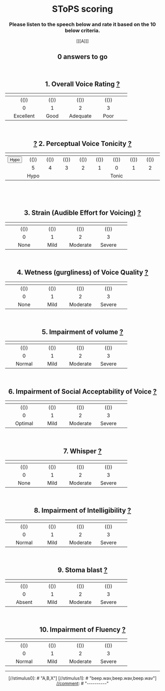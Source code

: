 
<center>

# SToPS scoring

### Please listen to the speech below and rate it based on the 10 below criteria.

 [[[A]]] 

<h2>
<div id="StimulusNumberText">0 answers to go</div>
</h2>

</center>
<center>

<br />

## 1. Overall Voice Rating <a href="javascript:void" onclick='alert(SToPS_guidance_Q1);'>?</a> 

|       | <div style="width:2cm"> </div> | <div style="width:2cm"> </div> | <div style="width:2cm"> </div>  | <div style="width:2cm"> </div> |        |   
| ---: | :----------: | :----: | :----------: | :----: | :--- | 
|       |        (())    |   (())  |     (())       |  (())  |       |
|       |          0     |     1    |       2        |    3   |        |  
|       | Excellent | Good | Adequate | Poor |       |

<br />

##  <a href="javascript:void" onclick='alert(alert2a);'>?</a> 2. Perceptual Voice Tonicity <a href="javascript:void" onclick='alert(alert2b);'>?</a>	
|      | <div style="width:1cm"> </div> | <div style="width:1cm"> </div> | <div style="width:1cm"> </div> | <div style="width:1cm"> </div> | <div style="width:1cm"> </div> | <div style="width:1cm"> </div> | <div style="width:1cm"> </div> | <div style="width:1cm"> </div> | <div style="width:1cm"> </div> | <div style="width:1cm"> </div> | <div style="width:1cm"> </div> |     | 
| ---: | :----------: | :----: | :-----: | :-----:| :----: | :-----: | :----: | :-----: | :----:| :-----: | :----:| :--- | 
|  <button onclick='alert()'>Hypo</button>  |        (())    |   (())  |   (())   |  (()) |  (())   |   (())   |   (())  |  (())   |  (()) |  (())   |  (()) | <button onclick='alert()'>Hyper</button>  |
|       |          5     |     4    |    3     |    2   |    1    |    0     |     1    |   2    |    3   |   4    |    5    |       |  
|       |     Hypo   |           |           |         |          | Tonic  |           |         |         |        | Hyper |        |  
 
  	
<br />

## 3. Strain (Audible Effort for Voicing) <a href="javascript:void" onclick='alert(SToPS_guidance_Q3);'>?</a> 

|       | <div style="width:2cm"> </div> | <div style="width:2cm"> </div> | <div style="width:2cm"> </div>  | <div style="width:2cm"> </div> |        |   
| ---: | :----------: | :----: | :----------: | :----: | :--- | 
|       |        (())    |   (())  |     (())       |  (())  |       |
|       |          0     |     1    |       2        |    3   |        |  
|       |    None    |  Mild | Moderate | Severe |       |
  	
<br />

## 4. Wetness (gurgliness) of Voice Quality <a href="javascript:void" onclick='alert(SToPS_guidance_Q4);'>?</a> 

|       | <div style="width:2cm"> </div> | <div style="width:2cm"> </div> | <div style="width:2cm"> </div>  | <div style="width:2cm"> </div> |        |   
| ---: | :----------: | :----: | :----------: | :----: | :--- | 
|       |        (())    |   (())  |     (())       |  (())  |       |
|       |          0     |     1    |       2        |    3   |        |  
|       |    None    |  Mild | Moderate | Severe |       |
  	  	 
  	
<br />

## 5. Impairment of volume <a href="javascript:void" onclick='alert(SToPS_guidance_Q5);'>?</a> 

|       | <div style="width:2cm"> </div> | <div style="width:2cm"> </div> | <div style="width:2cm"> </div>  | <div style="width:2cm"> </div> |        |   
| ---: | :----------: | :----: | :----------: | :----: | :--- | 
|       |        (())    |   (())  |     (())       |  (())  |       |
|       |          0     |     1    |       2        |    3   |        |  
|       |   Normal   |  Mild | Moderate | Severe |       |
  	  	 
  	
<br />

## 6. Impairment of Social Acceptability of Voice <a href="javascript:void" onclick='alert(SToPS_guidance_Q6);'>?</a> 

|       | <div style="width:2cm"> </div> | <div style="width:2cm"> </div> | <div style="width:2cm"> </div>  | <div style="width:2cm"> </div> |        |   
| ---: | :----------: | :----: | :----------: | :----: | :--- | 
|       |        (())    |   (())  |     (())       |  (())  |       |
|       |          0     |     1    |       2        |    3   |        |  
|       |  Optimal   |  Mild | Moderate | Severe |       |
  	  	 
  	
<br />

## 7. Whisper <a href="javascript:void" onclick='alert(SToPS_guidance_Q7);'>?</a> 

|       | <div style="width:2cm"> </div> | <div style="width:2cm"> </div> | <div style="width:2cm"> </div>  | <div style="width:2cm"> </div> |        |   
| ---: | :----------: | :----: | :----------: | :----: | :--- | 
|       |        (())    |   (())  |     (())       |  (())  |       |
|       |          0     |     1    |       2        |    3   |        |  
|       |    None    |  Mild | Moderate | Severe |       |
 
  	  	 
  	
<br />

## 8. Impairment of Intelligibility <a href="javascript:void" onclick='alert(SToPS_guidance_Q8);'>?</a> 

|       | <div style="width:2cm"> </div> | <div style="width:2cm"> </div> | <div style="width:2cm"> </div>  | <div style="width:2cm"> </div> |        |   
| ---: | :----------: | :----: | :----------: | :----: | :--- | 
|       |        (())    |   (())  |     (())       |  (())  |       |
|       |          0     |     1    |       2        |    3   |        |  
|       |  Normal   |  Mild | Moderate | Severe |       |
  	
<br />

## 9. Stoma blast <a href="javascript:void" onclick='alert(SToPS_guidance_Q9);'>?</a> 

|       | <div style="width:2cm"> </div> | <div style="width:2cm"> </div> | <div style="width:2cm"> </div>  | <div style="width:2cm"> </div> |        |   
| ---: | :----------: | :----: | :----------: | :----: | :--- | 
|       |        (())    |   (())  |     (())       |  (())  |       |
|       |          0     |     1    |       2        |    3   |        |  
|       |   Absent   |  Mild | Moderate | Severe |       |
  	
<br />

## 10. Impairment of Fluency <a href="javascript:void" onclick='alert(SToPS_guidance_Q10);'>?</a> 

|       | <div style="width:2cm"> </div> | <div style="width:2cm"> </div> | <div style="width:2cm"> </div>  | <div style="width:2cm"> </div> |        |   
| ---: | :----------: | :----: | :----------: | :----: | :--- | 
|       |        (())    |   (())  |     (())       |  (())  |       |
|       |          0     |     1    |       2        |    3   |        |  
|       |   Normal  |  Mild | Moderate | Severe |       |
 
---------------------

<script language="JavaScript" >
var SToPS_guidance_Q1 = `
1. Overall Voice Rating

Voice quality is not compared to normal voice for a laryngeal speaker. Rate the voice in comparison to your internal reference point of voice potential for surgical voice restoration (SVR) speakers. 
0. Excellent - The best voice achievable for a SVR speaker; the voice quality you would judge to be the optimal outcome after laryngectomy. 
1. Good - Some aspect(s) observed prevents you judging the voice as falling into the optimal outcome group. 
2. Adequate - Some aspect(s) mean the voice cannot be rated as good 
3. Poor - The worst outcome for a SVR speaker. 
`

var SToPS_guidance_Q2 = `
2. Perceptual Voice Tonicity

Tonic 
0. Neutral tone; neither lax nor tight. 

Hypotonic (tone laxer than tonic) - example provided
1. Mildly laxer compared to tonic (Lee Marvin voice, like creak) 
2. Moderately lax compared to tonic; voice may have ‘echoing’ sound of resonance of voice in the inflated hypotonic area. Creaky, lax feature and low pitch. 
3. Severe hypotonicity for laryngectomy, but would be classed as good outcome for a jejunum or stomach graft. Obvious echoing resonance. Whisper quality is evident in the lax, inflated area. Low pitched. 
4. Usually only jejunum/stomach pull-up patients display this degree of hypotonicity. The voice is severely whispery and has reduced volume compared to hypotonic 3. Echoing Resonance in the ballooning, inflated hypotonic area is severe. 
5. Aphonic whisper. This differs from the aphonia in a stenosed neopharynx as air is passing through larger, laxer, ballooning area with less turbulence than a tight stenosed area. Tight stenosed voice sounds more like tense aphonia in a patient with a larynx. The volume is severely reduced. Intermittent gurgly phonation may occur due to vibration of secretions. 

Hypertonic (tone tighter than tonic) - example provided
1. Mildly tenser than tonic. Quality sounds more like a dysphonic voice (in patient with a larynx). No strain. 
2. Moderately tenser than tonic, but not to the degree that would be considered sufficient for botulinum toxin. Strain is evident but only mild. Volume may be reduced or louder than normal. No major effect on fluency. 
3. Definitely hypertonic, moderately strained or whisper quality. Mild effect on fluency. 
4. Marked hypertonic quality that is unpleasant to listen to. Voice is still functional but with marked strain and markedly reduced fluency. 
5. Severe hypertonicity, fluency is severely affected and intermittent total spasm may occur. The voice is normally non-functional or cannot be used for all communication needs due to the strain required for phonation. 

Stenosis 
Stenosis is not rated 1-5; it could only be rated as a separate parameter from tonicity in its most marked form in the pilot study. Stenosis +5 should be used if no tonicity is judged to be present due to extensive neopharyngeal fibrosis. Marked stenosis causes a rigid, immobile neopharynx. Stenosis (+5) is characterized as an aphonic whisper that gives the impression of a scarred, tight neopharynx with resonance of the whisper in a rigid tube with no vibrating neoglottis. Strain may be a feature if the diameter of the rigid area is narrow. The voice often sounds similar to that of a laryngeal speaker with aphonia; N.B. hypotonic -5 has a lower resonance and is a lax aphonia. Stenotic voice quality is always associated with dysphagia for solids.
`

var SToPS_guidance_Q2A = `
2. Perceptual Voice Tonicity

Tonic 
0. Neutral tone; neither lax nor tight. 

Hypotonic (tone laxer than tonic) - example provided
1. Mildly laxer compared to tonic (Lee Marvin voice, like creak) 
2. Moderately lax compared to tonic; voice may have ‘echoing’ sound of resonance of voice in the inflated hypotonic area. Creaky, lax feature and low pitch. 
3. Severe hypotonicity for laryngectomy, but would be classed as good outcome for a jejunum or stomach graft. Obvious echoing resonance. Whisper quality is evident in the lax, inflated area. Low pitched. 
4. Usually only jejunum/stomach pull-up patients display this degree of hypotonicity. The voice is severely whispery and has reduced volume compared to hypotonic 3. Echoing Resonance in the ballooning, inflated hypotonic area is severe. 
5. Aphonic whisper. This differs from the aphonia in a stenosed neopharynx as air is passing through larger, laxer, ballooning area with less turbulence than a tight stenosed area. Tight stenosed voice sounds more like tense aphonia in a patient with a larynx. The volume is severely reduced. Intermittent gurgly phonation may occur due to vibration of secretions. 
`

var SToPS_guidance_Q2B = `
2. Perceptual Voice Tonicity

Tonic 
0. Neutral tone; neither lax nor tight. 

Hypertonic (tone tighter than tonic) - example provided
1. Mildly tenser than tonic. Quality sounds more like a dysphonic voice (in patient with a larynx). No strain. 
2. Moderately tenser than tonic, but not to the degree that would be considered sufficient for botulinum toxin. Strain is evident but only mild. Volume may be reduced or louder than normal. No major effect on fluency. 
3. Definitely hypertonic, moderately strained or whisper quality. Mild effect on fluency. 
4. Marked hypertonic quality that is unpleasant to listen to. Voice is still functional but with marked strain and markedly reduced fluency. 
5. Severe hypertonicity, fluency is severely affected and intermittent total spasm may occur. The voice is normally non-functional or cannot be used for all communication needs due to the strain required for phonation. 

Stenosis 
Stenosis is not rated 1-5; it could only be rated as a separate parameter from tonicity in its most marked form in the pilot study. Stenosis +5 should be used if no tonicity is judged to be present due to extensive neopharyngeal fibrosis. Marked stenosis causes a rigid, immobile neopharynx. Stenosis (+5) is characterized as an aphonic whisper that gives the impression of a scarred, tight neopharynx with resonance of the whisper in a rigid tube with no vibrating neoglottis. Strain may be a feature if the diameter of the rigid area is narrow. The voice often sounds similar to that of a laryngeal speaker with aphonia; N.B. hypotonic -5 has a lower resonance and is a lax aphonia. Stenotic voice quality is always associated with dysphagia for solids.
`

var SToPS_guidance_Q3 = `
3. Strain (Audible Effort for Voicing)

The amount of audible effort you perceive the patient requires to produce voice. 
0. No perceived effort. 
1. Mild 
2. Moderate 
3. Severe, usually associated with marked hypo/hypertonicity. 
`

var SToPS_guidance_Q4 = `
4. Wetness (gurgliness) of Voice Quality

The perceptual feature of secretions bubbling in the neopharynx on voicing. If an intermittent feature, rate at its most severe. 
0. No audible vibration of secretions 
1. Mild 
2. Moderate 
3. Severe - usually associated with jejunal grafts and hypotonicity +3 to +5. May occur with dysphagia if pooling of secretions or liquid bolus in stenosis or pouch/pseudoepiglottis. 
`

var SToPS_guidance_Q5 = `
5. Impairment of volume

0. Conversational volume of voice judged to be within the same limits as expected for normal conversational volume for a laryngeal speaker. 
1. Mildly impaired volume 
2. Moderately impaired volume 
3. Severely impaired volume reserved for voice that is whisper only Aphonia +5/-5/Stenosis. 
`

var SToPS_guidance_Q6 = `
6. Impairment of Social Acceptability of Voice

If you are judging social acceptability to be impaired because of regional accent, please make a note of this. 
0. Social acceptability is the optimal level possible for a SVR speaker. 
1. Mild impairment , e.g. mildly gurgly quality, strain etc 
2. Moderate impairment; obviously qualitatively different to a laryngeal speaker and not aesthetically pleasant. 
3. Severe impairment of acceptability. “General public” would tend to turn or stare if they heard this voice e.g. marked stoma blast, echoing deep jejunal voice, severe hypertonic strain. The type of voice outcome you would dread if this subject were your relative. This parameter has the potential to link with one or more of the other parameters on the scale. 
`

var SToPS_guidance_Q7 = `
7. Whisper

The perceptual impression of whisperiness in the voice quality. 
0. No whisper quality audible 
1. Mild whisper quality 
2. Moderate 
3. Severe. Total aphonia. 
`

var SToPS_guidance_Q8 = `
8. Impairment of Intelligibility

0. Ease of understanding the speaker that would be expected for a normal laryngeal speaker, in a one to one speaking situation with no background noise. 
1. Mild impairment of intelligibility 
2. Moderate impairment of intelligibility 
3. Severe impairment of intelligibility 
`

var SToPS_guidance_Q9 = `
9. Stoma blast

A stoma blast is a high frequency noise generated from the tracheostoma - example provided
0. Stoma noise is judged to be absent 
1. Intermittent mild stoma noise; rate in this category even if a brief instance of mild stoma noise is audible in the sample 
2. Constant stoma noise even if you judge it as being relatively quiet or mild. 
3. Constantly audible stoma noise that is marked and may compete with oral speech. 
`

var SToPS_guidance_Q10 = `
10. Impairment of Fluency

0. Fluency within normal limits for a typical laryngeal speaker. 
1. Mildly impaired fluency compared to a typical laryngeal speaker. 
2. Moderate impaired fluency - 5 – 10 syllable phrasing per breath group 
3. Severely impaired fluency - phrasing of 5 syllables or less. 
`
</script>


[//comment]: # "These are internal parameters for the experiment and visible texts not in this Markdown"
[//comment]: # "----------"
[//parameter]: # "ExperimentAcronym:name_without_spaces"
[//parameter]: # "PracticeItems:4"
[//parameter]: # "ShuffleStimuli:true"
[//parameter]: # "RandomizeAB:false"
[//buttontext]: # "NextText:Next"
[//buttontext]: # "NextAlertText:Please listen to the recordings and answer the questions first"
[//buttontext]: # "ReadyText:Ready"
[//buttontext]: # "PlayText:Play"
[//buttontext]: # "RestartPageText:Restart"
[//buttontext]: # "SaveButtonText:Save Results"
[//buttontext]: # "SaveText:Please click XXSaveButtonTextXX and store the file"
[//tooltiptext]: # "ToolTipPlay:Play sound"
[//tooltiptext]: # "ToolTipNext:Go to next item"
[//tooltiptext]: # "ToolTipReadyReady please save results"
[//tooltiptext]: # "ToolTipRestart:Start a new experiment session"
[//tooltiptext]: # "ToolTipSave:Save the answer to a file"
[//comment]: # "----------"
[//comment]: # "These are stimuli for this experiment"
[//comment]: # "----------"
[//stimulus0]: # "A,B,X"]
[//stimulus1]: # "beep.wav,beep.wav,beep.wav"]
[//comment]: # "----------"